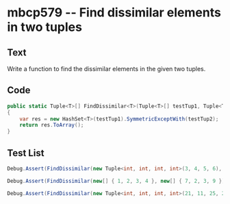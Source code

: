 # mbcp579 -- Find dissimilar elements in two tuples

## Text

Write a function to find the dissimilar elements in the given two tuples.

## Code

```csharp
public static Tuple<T>[] FindDissimilar<T>(Tuple<T>[] testTup1, Tuple<T>[] testTup2)
{
    var res = new HashSet<T>(testTup1).SymmetricExceptWith(testTup2);
    return res.ToArray();
}
```

## Test List

```csharp
Debug.Assert(FindDissimilar(new Tuple<int, int, int, int>(3, 4, 5, 6), new Tuple<int, int, int, int>(5, 7, 4, 10)).Equals(new Tuple<int, int, int, int>(3, 6, 7, 10)));
```

```csharp
Debug.Assert(FindDissimilar(new[] { 1, 2, 3, 4 }, new[] { 7, 2, 3, 9 }).SequenceEqual(new[] { 1, 4, 7, 9 }));
```

```csharp
Debug.Assert(FindDissimilar(new Tuple<int, int, int, int>(21, 11, 25, 26), new Tuple<int, int, int, int>(26, 34, 21, 36)).Equals(new Tuple<int, int, int, int>(34, 36, 11, 25)));
```
